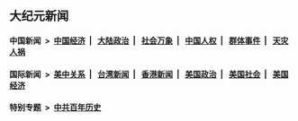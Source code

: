 ## 大纪元新闻

#### 中国新闻 &nbsp;>&nbsp; [中国经济](indexes/ncid283/README.md?08300845) &nbsp;| &nbsp; [大陆政治](indexes/ncid277/README.md?08300845) &nbsp;| &nbsp; [社会万象](indexes/ncid282/README.md?08300845) &nbsp;| &nbsp; [中国人权](indexes/ncid278/README.md?08300845) &nbsp;| &nbsp; [群体事件](indexes/ncid279/README.md?08300845) &nbsp;| &nbsp; [天灾人祸](indexes/ncid280/README.md?08300845)

#### 国际新闻 &nbsp;>&nbsp; [美中关系](indexes/nf1412576/README.md?08300845) &nbsp;| &nbsp; [台湾新闻](indexes/ncid1349361/README.md?08300845) &nbsp;| &nbsp; [香港新闻](indexes/ncid1349362/README.md?08300845) &nbsp;| &nbsp; [美国政治](indexes/ncid1078159/README.md?08300845) &nbsp;| &nbsp; [美国社会](indexes/ncid1078160/README.md?08300845) &nbsp;| &nbsp; [美国经济](indexes/ncid1078158/README.md?08300845)

#### 特别专题 &nbsp;>&nbsp; [中共百年历史](https://github.com/epoch-news/epoch-special/blob/master/README.md?08300845)  
